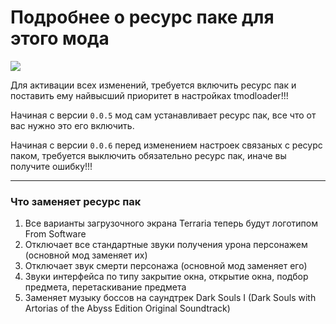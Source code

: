 # Подробнее о ресурс паке для этого мода

![](https://github.com/rzc0d3r/DarkSoulsResourcePack/blob/main/icon.png)

Для активации всех изменений, требуется включить ресурс пак и поставить ему найвысший приоритет в настройках tmodloader!!!

Начиная с версии ```0.0.5``` мод сам устанавливает ресурс пак, все что от вас нужно это его включить.

Начиная с версии ```0.0.6``` перед изменением настроек связаных с ресурс паком, требуется выключить обязательно ресурс пак, иначе вы получите ошибку!!!

---

### Что заменяет ресурс пак

1. Все варианты загрузочного экрана Terraria теперь будут логотипом From Software
2. Отключает все стандартные звуки получения урона персонажем (основной мод заменяет их)
3. Отключает звук смерти персонажа (основной мод заменяет его)
4. Звуки интерфейса по типу закрытие окна, открытие окна, подбор предмета, перетаскивание предмета
5. Заменяет музыку боссов на саундтрек Dark Souls I (Dark Souls with Artorias of the Abyss Edition Original Soundtrack)
